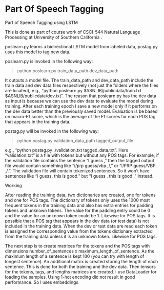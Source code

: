 # Part Of Speech Tagging
Part of Speech Tagging using LSTM

This is done as part of course work of CSCI-544 Natural Language Processing at University of Southern California .


poslearn.py learns a bidirectional LSTM model from labeled data, postag.py uses this model to tag new data.

poslearn.py is invoked in the following way:
>python poslearn.py train_data_path dev_data_path


It outputs a model file.  The train_data_path and dev_data_path  include the train data and dev data files respectively (not just the folders where the files are located), e.g., “python poslearn.py $ASNLIB/publicdata/train.txt $ASNLIB/publicdata/dev.txt”. The reason that poslearn.py has the dev data as input is because we can use the dev data to evaluate the model during training. After each training epoch I  save a new model only if it performs on the dev data better than the previously saved model. Evaluation is be based on macro-F1 score, which is the average of the F1 scores for each POS tag that appears in the training data. 


postag.py will be invoked in the following way:
>python postag.py validation_data_path tagged_output_file


e.g., “python postag.py ./validation.txt tagged_data.txt”. Here “validation.txt” is a file with tokens but without any POS tags. For example, if the validation file contains the sentence “I guess ,” then the tagged output file would contain something like “i/prp guess/vbp ,/,” or “I/PRP guess/VBP ./.”. The validation file will contain tokenized sentences. So it won’t have sentences like “I guess, this is good.” but “I guess , this is good .” instead.


Working

After reading the training data, two dictionaries are created, one for tokens and one for POS tags. The dictionary of tokens only uses the 1000 most frequent tokens in the training data and also has extra entries for padding tokens and unknown tokens. The value for the padding entry could be 0 and the value for an unknown token could be 1. Likewise for POS tags. It is possible that a POS tag that appears in the dev data (or test data) is not included in the training data.  When the dev or test data are read each token is assigned the corresponding value from the tokens dictionary extracted from the training data unless it is an unknown token. Likewise for POS tags.

The next step is to create matrices for the tokens and the POS tags with dimensions number_of_sentences x maximum_length_of_sentence. As the maximum length of a sentence is kept 100 (you can try with length of longest sentence). An additional matrix is created storing the length of each sentence. This is done for both the training and the dev data. Then tensors for the tokens, tags, and lengths matrices are created. I use DataLoader for loading the samples.
Using 1-hot encoding did not result in good performance. So I uses embeddings.
